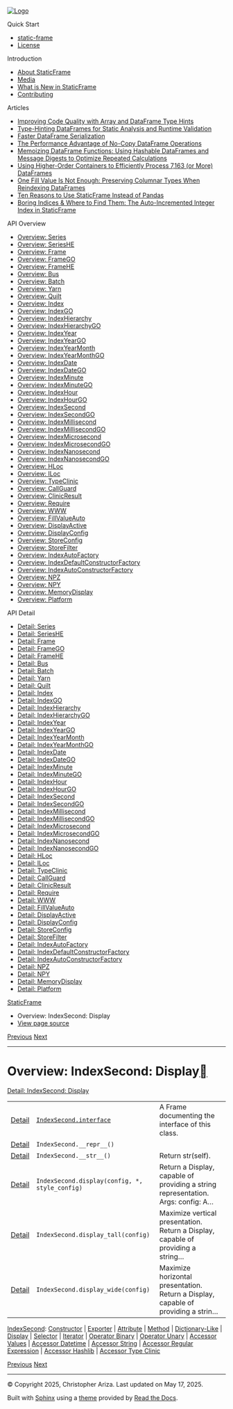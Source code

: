 [![Logo](../_static/sf-logo-web_icon-small.png)](../index.md)

Quick Start

* [static-frame](../readme.md)
* [License](../license.md)

Introduction

* [About StaticFrame](../intro.md)
* [Media](../intro.md#media)
* [What is New in StaticFrame](../new.md)
* [Contributing](../contributing.md)

Articles

* [Improving Code Quality with Array and DataFrame Type Hints](../articles/guard.md)
* [Type-Hinting DataFrames for Static Analysis and Runtime Validation](../articles/ftyping.md)
* [Faster DataFrame Serialization](../articles/serialize.md)
* [The Performance Advantage of No-Copy DataFrame Operations](../articles/no_copy.md)
* [Memoizing DataFrame Functions: Using Hashable DataFrames and Message Digests to Optimize Repeated Calculations](../articles/hash.md)
* [Using Higher-Order Containers to Efficiently Process 7,163 (or More) DataFrames](../articles/uhoc.md)
* [One Fill Value Is Not Enough: Preserving Columnar Types When Reindexing DataFrames](../articles/fill_value.md)
* [Ten Reasons to Use StaticFrame Instead of Pandas](../articles/upgrade.md)
* [Boring Indices & Where to Find Them: The Auto-Incremented Integer Index in StaticFrame](../articles/aiii.md)

API Overview

* [Overview: Series](series.md)
* [Overview: SeriesHE](series_he.md)
* [Overview: Frame](frame.md)
* [Overview: FrameGO](frame_go.md)
* [Overview: FrameHE](frame_he.md)
* [Overview: Bus](bus.md)
* [Overview: Batch](batch.md)
* [Overview: Yarn](yarn.md)
* [Overview: Quilt](quilt.md)
* [Overview: Index](index.md)
* [Overview: IndexGO](index_go.md)
* [Overview: IndexHierarchy](index_hierarchy.md)
* [Overview: IndexHierarchyGO](index_hierarchy_go.md)
* [Overview: IndexYear](index_year.md)
* [Overview: IndexYearGO](index_year_go.md)
* [Overview: IndexYearMonth](index_year_month.md)
* [Overview: IndexYearMonthGO](index_year_month_go.md)
* [Overview: IndexDate](index_date.md)
* [Overview: IndexDateGO](index_date_go.md)
* [Overview: IndexMinute](index_minute.md)
* [Overview: IndexMinuteGO](index_minute_go.md)
* [Overview: IndexHour](index_hour.md)
* [Overview: IndexHourGO](index_hour_go.md)
* [Overview: IndexSecond](index_second.md)
* [Overview: IndexSecondGO](index_second_go.md)
* [Overview: IndexMillisecond](index_millisecond.md)
* [Overview: IndexMillisecondGO](index_millisecond_go.md)
* [Overview: IndexMicrosecond](index_microsecond.md)
* [Overview: IndexMicrosecondGO](index_microsecond_go.md)
* [Overview: IndexNanosecond](index_nanosecond.md)
* [Overview: IndexNanosecondGO](index_nanosecond_go.md)
* [Overview: HLoc](hloc.md)
* [Overview: ILoc](iloc.md)
* [Overview: TypeClinic](type_clinic.md)
* [Overview: CallGuard](call_guard.md)
* [Overview: ClinicResult](clinic_result.md)
* [Overview: Require](require.md)
* [Overview: WWW](www.md)
* [Overview: FillValueAuto](fill_value_auto.md)
* [Overview: DisplayActive](display_active.md)
* [Overview: DisplayConfig](display_config.md)
* [Overview: StoreConfig](store_config.md)
* [Overview: StoreFilter](store_filter.md)
* [Overview: IndexAutoFactory](index_auto_factory.md)
* [Overview: IndexDefaultConstructorFactory](index_default_constructor_factory.md)
* [Overview: IndexAutoConstructorFactory](index_auto_constructor_factory.md)
* [Overview: NPZ](npz.md)
* [Overview: NPY](npy.md)
* [Overview: MemoryDisplay](memory_display.md)
* [Overview: Platform](platform.md)

API Detail

* [Detail: Series](../api_detail/series.md)
* [Detail: SeriesHE](../api_detail/series_he.md)
* [Detail: Frame](../api_detail/frame.md)
* [Detail: FrameGO](../api_detail/frame_go.md)
* [Detail: FrameHE](../api_detail/frame_he.md)
* [Detail: Bus](../api_detail/bus.md)
* [Detail: Batch](../api_detail/batch.md)
* [Detail: Yarn](../api_detail/yarn.md)
* [Detail: Quilt](../api_detail/quilt.md)
* [Detail: Index](../api_detail/index.md)
* [Detail: IndexGO](../api_detail/index_go.md)
* [Detail: IndexHierarchy](../api_detail/index_hierarchy.md)
* [Detail: IndexHierarchyGO](../api_detail/index_hierarchy_go.md)
* [Detail: IndexYear](../api_detail/index_year.md)
* [Detail: IndexYearGO](../api_detail/index_year_go.md)
* [Detail: IndexYearMonth](../api_detail/index_year_month.md)
* [Detail: IndexYearMonthGO](../api_detail/index_year_month_go.md)
* [Detail: IndexDate](../api_detail/index_date.md)
* [Detail: IndexDateGO](../api_detail/index_date_go.md)
* [Detail: IndexMinute](../api_detail/index_minute.md)
* [Detail: IndexMinuteGO](../api_detail/index_minute_go.md)
* [Detail: IndexHour](../api_detail/index_hour.md)
* [Detail: IndexHourGO](../api_detail/index_hour_go.md)
* [Detail: IndexSecond](../api_detail/index_second.md)
* [Detail: IndexSecondGO](../api_detail/index_second_go.md)
* [Detail: IndexMillisecond](../api_detail/index_millisecond.md)
* [Detail: IndexMillisecondGO](../api_detail/index_millisecond_go.md)
* [Detail: IndexMicrosecond](../api_detail/index_microsecond.md)
* [Detail: IndexMicrosecondGO](../api_detail/index_microsecond_go.md)
* [Detail: IndexNanosecond](../api_detail/index_nanosecond.md)
* [Detail: IndexNanosecondGO](../api_detail/index_nanosecond_go.md)
* [Detail: HLoc](../api_detail/hloc.md)
* [Detail: ILoc](../api_detail/iloc.md)
* [Detail: TypeClinic](../api_detail/type_clinic.md)
* [Detail: CallGuard](../api_detail/call_guard.md)
* [Detail: ClinicResult](../api_detail/clinic_result.md)
* [Detail: Require](../api_detail/require.md)
* [Detail: WWW](../api_detail/www.md)
* [Detail: FillValueAuto](../api_detail/fill_value_auto.md)
* [Detail: DisplayActive](../api_detail/display_active.md)
* [Detail: DisplayConfig](../api_detail/display_config.md)
* [Detail: StoreConfig](../api_detail/store_config.md)
* [Detail: StoreFilter](../api_detail/store_filter.md)
* [Detail: IndexAutoFactory](../api_detail/index_auto_factory.md)
* [Detail: IndexDefaultConstructorFactory](../api_detail/index_default_constructor_factory.md)
* [Detail: IndexAutoConstructorFactory](../api_detail/index_auto_constructor_factory.md)
* [Detail: NPZ](../api_detail/npz.md)
* [Detail: NPY](../api_detail/npy.md)
* [Detail: MemoryDisplay](../api_detail/memory_display.md)
* [Detail: Platform](../api_detail/platform.md)

[StaticFrame](../index.md)

* Overview: IndexSecond: Display
* [View page source](../_sources/api_overview/index_second-display.rst.txt)

[Previous](index_second-dictionary_like.md "Overview: IndexSecond: Dictionary-Like")
[Next](index_second-selector.md "Overview: IndexSecond: Selector")

---

# Overview: IndexSecond: Display[](#overview-indexsecond-display "Link to this heading")

[Detail: IndexSecond: Display](../api_detail/index_second-display.md#api-detail-indexsecond-display)

|  |  |  |
| --- | --- | --- |
| [Detail](../api_detail/index_second-display.md#api-sig-indexsecond-interface) | [`IndexSecond.interface`](../api_detail/index_second-display.md#IndexSecond.interface "IndexSecond.interface") | A Frame documenting the interface of this class. |
| [Detail](../api_detail/index_second-display.md#api-sig-indexsecond-repr) | `IndexSecond.__repr__()` |  |
| [Detail](../api_detail/index_second-display.md#api-sig-indexsecond-str) | `IndexSecond.__str__()` | Return str(self). |
| [Detail](../api_detail/index_second-display.md#api-sig-indexsecond-display) | `IndexSecond.display(config, *, style_config)` | Return a Display, capable of providing a string representation. Args: config: A… |
| [Detail](../api_detail/index_second-display.md#api-sig-indexsecond-display-tall) | `IndexSecond.display_tall(config)` | Maximize vertical presentation. Return a Display, capable of providing a string… |
| [Detail](../api_detail/index_second-display.md#api-sig-indexsecond-display-wide) | `IndexSecond.display_wide(config)` | Maximize horizontal presentation. Return a Display, capable of providing a strin… |

[IndexSecond](index_second.md#api-overview-indexsecond): [Constructor](index_second-constructor.md#api-overview-indexsecond-constructor) | [Exporter](index_second-exporter.md#api-overview-indexsecond-exporter) | [Attribute](index_second-attribute.md#api-overview-indexsecond-attribute) | [Method](index_second-method.md#api-overview-indexsecond-method) | [Dictionary-Like](index_second-dictionary_like.md#api-overview-indexsecond-dictionary-like) | [Display](#api-overview-indexsecond-display) | [Selector](index_second-selector.md#api-overview-indexsecond-selector) | [Iterator](index_second-iterator.md#api-overview-indexsecond-iterator) | [Operator Binary](index_second-operator_binary.md#api-overview-indexsecond-operator-binary) | [Operator Unary](index_second-operator_unary.md#api-overview-indexsecond-operator-unary) | [Accessor Values](index_second-accessor_values.md#api-overview-indexsecond-accessor-values) | [Accessor Datetime](index_second-accessor_datetime.md#api-overview-indexsecond-accessor-datetime) | [Accessor String](index_second-accessor_string.md#api-overview-indexsecond-accessor-string) | [Accessor Regular Expression](index_second-accessor_regular_expression.md#api-overview-indexsecond-accessor-regular-expression) | [Accessor Hashlib](index_second-accessor_hashlib.md#api-overview-indexsecond-accessor-hashlib) | [Accessor Type Clinic](index_second-accessor_type_clinic.md#api-overview-indexsecond-accessor-type-clinic)

[Previous](index_second-dictionary_like.md "Overview: IndexSecond: Dictionary-Like")
[Next](index_second-selector.md "Overview: IndexSecond: Selector")

---

© Copyright 2025, Christopher Ariza.
Last updated on May 17, 2025.

Built with [Sphinx](https://www.sphinx-doc.org/) using a
[theme](https://github.com/readthedocs/sphinx_rtd_theme)
provided by [Read the Docs](https://readthedocs.org).